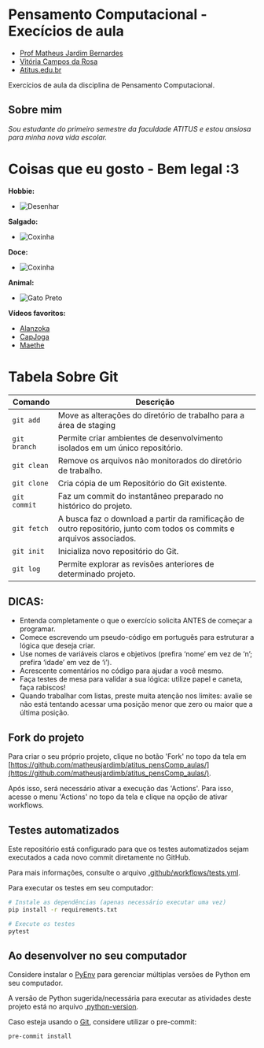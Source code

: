 # Pensamento Computacional - Execícios de aula

- [Prof Matheus Jardim Bernardes](https://matheusjardimb.com/)
- [Vitória Campos da Rosa](https://github.com/VitoriaCamposRosa)
- [Atitus.edu.br](https://atitus.edu.br/)

Exercícios de aula da disciplina de Pensamento Computacional.

## Sobre mim

*Sou estudante do primeiro semestre da faculdade ATITUS e estou ansiosa para minha nova vida escolar.*

# Coisas que eu gosto - Bem legal :3

**Hobbie:**

- ![Desenhar](https://encrypted-tbn0.gstatic.com/images?q=tbn:ANd9GcTISni1Vz_3xnNJf46y0PWBAAClrGMrKNR87Q&s)

**Salgado:**

- ![Coxinha](https://encrypted-tbn0.gstatic.com/images?q=tbn:ANd9GcRLigfyds3_5OSm0C4_VTYXDa5g6e32kV9h7g&s)

**Doce:**

- ![Coxinha](https://encrypted-tbn0.gstatic.com/images?q=tbn:ANd9GcQBHcQnHxrITTzv32vGrwhKEvZ5S0vbun01OA&s)

**Animal:** 

- ![Gato Preto](https://encrypted-tbn0.gstatic.com/images?q=tbn:ANd9GcSPmZ1YkkkolO2_XKZQrBGbKAvN9TkJqcJ4Kw&s)

**Vídeos favoritos:**

- [Alanzoka](https://youtu.be/BuBzgQ49hNI?feature=shared)
- [CapJoga](https://youtu.be/iRAF30ntd-s?feature=shared)
- [Maethe](https://youtu.be/1D9oQR7MKdQ?feature=shared)

# Tabela Sobre Git

| Comando | Descrição |
| --- | --- |
| `git add` | Move as alterações do diretório de trabalho para a área de staging |
| `git branch` | Permite criar ambientes de desenvolvimento isolados em um único repositório. |
| `git clean` | Remove os arquivos não monitorados do diretório de trabalho. |
| `git clone` | Cria cópia de um Repositório do Git existente. |
| `git commit` | Faz um commit do instantâneo preparado no histórico do projeto. |
| `git fetch` | A busca faz o download a partir da ramificação de outro repositório, junto com todos os commits e arquivos associados. |
| `git init` |Inicializa novo repositório do Git. |
| `git log` |Permite explorar as revisões anteriores de determinado projeto.  |


## DICAS:

- Entenda completamente o que o exercício solicita ANTES de começar a programar.
- Comece escrevendo um pseudo-código em português para estruturar a lógica que deseja criar.
- Use nomes de variáveis claros e objetivos (prefira ‘nome’ em vez de ‘n’; prefira ‘idade’ em vez de ‘i’).
- Acrescente comentários no código para ajudar a você mesmo.
- Faça testes de mesa para validar a sua lógica: utilize papel e caneta, faça rabiscos!
- Quando trabalhar com listas, preste muita atenção nos limites: avalie se não está tentando acessar uma posição menor
  que zero ou maior que a última posição.

## Fork do projeto

Para criar o seu próprio projeto, clique no botão 'Fork' no topo da tela
em [https://github.com/matheusjardimb/atitus_pensComp_aulas/](https://github.com/matheusjardimb/atitus_pensComp_aulas/).

Após isso, será necessário ativar a execução das 'Actions'. Para isso, acesse o menu 'Actions' no topo da tela e clique
na opção de ativar workflows.

## Testes automatizados

Este repositório está configurado para que os testes automatizados sejam executados a cada novo commit diretamente no
GitHub.

Para mais informações, consulte o arquivo [.github/workflows/tests.yml](.github/workflows/tests.yml).

Para executar os testes em seu computador:

```bash
# Instale as dependências (apenas necessário executar uma vez)
pip install -r requirements.txt

# Execute os testes
pytest
```

## Ao desenvolver no seu computador

Considere instalar o [PyEnv](https://github.com/pyenv/pyenv) para gerenciar múltiplas versões de Python em seu
computador.

A versão de Python sugerida/necessária para executar as atividades deste projeto está no
arquivo [.python-version](.python-version).

Caso esteja usando o [Git](https://git-scm.com/), considere utilizar o pre-commit:

```bash
pre-commit install
```